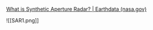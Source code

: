 [What is Synthetic Aperture Radar? | Earthdata (nasa.gov)](https://www.earthdata.nasa.gov/learn/backgrounders/what-is-sar)

![[SAR1.png]]
